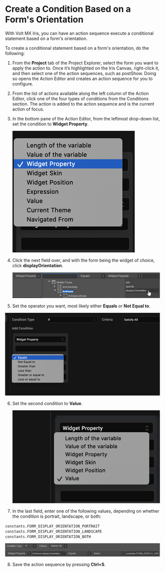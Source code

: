                           


Create a Condition Based on a Form's Orientation
================================================

With Volt MX Iris, you can have an action sequence execute a conditional statement based on a form's orientation.

To create a conditional statement based on a form's orientation, do the following:

1.  From the **Project** tab of the Project Explorer, select the form you want to apply the action to. Once it’s highlighted on the Iris Canvas, right-click it, and then select one of the action sequences, such as postShow. Doing so opens the Action Editor and creates an action sequence for you to configure.
2.  From the list of actions available along the left column of the Action Editor, click one of the four types of conditions from the Conditions section. The action is added to the action sequence and is the current action of focus.
3.  In the bottom pane of the Action Editor, from the leftmost drop-down list, set the condition to **Widget Property**.

    ![](Resources/Images/ConditByFormOrient01.png)

4.  Click the next field over, and with the form being the widget of choice, click **displayOrientation**.

    ![](Resources/Images/ConditByFormOrient02.png)

5.  Set the operator you want, most likely either **Equals** or **Not Equal to**.

   ![](Resources/Images/ConditByFormOrient03.png)

6.  Set the second condition to **Value**.

    ![](Resources/Images/ConditByFormOrient04.png)

7.  In the last field, enter one of the following values, depending on whether the condition is portrait, landscape, or both:

   `constants.FORM_DISPLAY_ORIENTATION_PORTRAIT`  
   `constants.FORM_DISPLAY_ORIENTATION_LANDSCAPE`  
   `constants.FORM_DISPLAY_ORIENTATION_BOTH`

   ![](Resources/Images/ConditByFormOrient05_598x50.png)

8.  Save the action sequence by pressing **Ctrl+S**.
